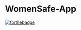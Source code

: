 # WomenSafe-App

[![forthebadge](https://forthebadge.com/images/badges/built-for-android.svg)](https://forthebadge.com)
